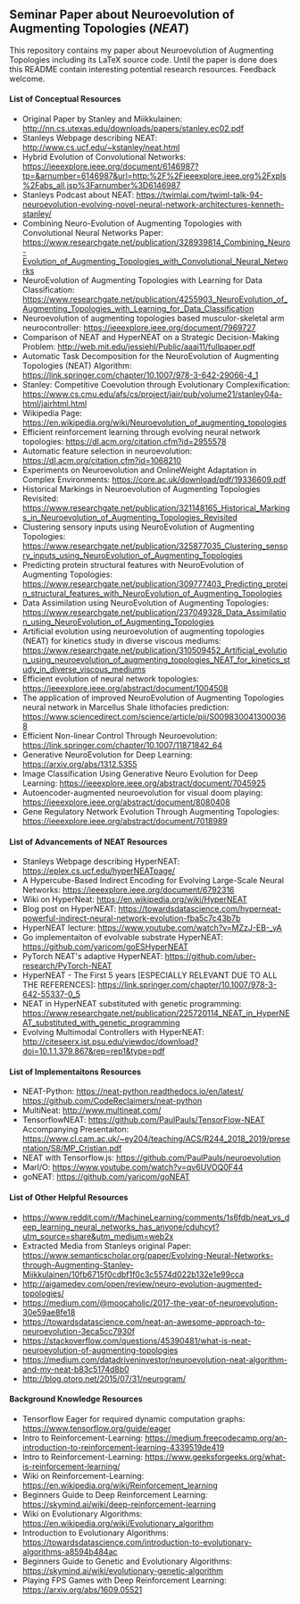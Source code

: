 ## Seminar Paper about Neuroevolution of Augmenting Topologies (*NEAT*) ##

This repository contains my paper about Neuroevolution of Augmenting Topologies
including its LaTeX source code.
Until the paper is done does this README contain interesting potential research
resources.
Feedback welcome.



#### List of Conceptual Resources ####

* Original Paper by Stanley and Miikkulainen: http://nn.cs.utexas.edu/downloads/papers/stanley.ec02.pdf
* Stanleys Webpage describing NEAT: http://www.cs.ucf.edu/~kstanley/neat.html
* Hybrid Evolution of Convolutional Networks: https://ieeexplore.ieee.org/document/6146987?tp=&arnumber=6146987&url=http:%2F%2Fieeexplore.ieee.org%2Fxpls%2Fabs_all.jsp%3Farnumber%3D6146987
* Stanleys Podcast about NEAT: https://twimlai.com/twiml-talk-94-neuroevolution-evolving-novel-neural-network-architectures-kenneth-stanley/
* Combining Neuro-Evolution of Augmenting Topologies with Convolutional Neural Networks Paper: https://www.researchgate.net/publication/328939814_Combining_Neuro-Evolution_of_Augmenting_Topologies_with_Convolutional_Neural_Networks
* NeuroEvolution of Augmenting Topologies with Learning for Data Classification: https://www.researchgate.net/publication/4255903_NeuroEvolution_of_Augmenting_Topologies_with_Learning_for_Data_Classification
* Neuroevolution of augmenting topologies based musculor-skeletal arm neurocontroller: https://ieeexplore.ieee.org/document/7969727
* Comparison of NEAT and HyperNEAT on a Strategic Decision-Making Problem: http://web.mit.edu/jessiehl/Public/aaai11/fullpaper.pdf
* Automatic Task Decomposition for the NeuroEvolution of Augmenting Topologies (NEAT) Algorithm: https://link.springer.com/chapter/10.1007/978-3-642-29066-4_1
* Stanley: Competitive Coevolution through Evolutionary Complexification: https://www.cs.cmu.edu/afs/cs/project/jair/pub/volume21/stanley04a-html/jairhtml.html
* Wikipedia Page: https://en.wikipedia.org/wiki/Neuroevolution_of_augmenting_topologies
* Efficient reinforcement learning through evolving neural network topologies: https://dl.acm.org/citation.cfm?id=2955578
* Automatic feature selection in neuroevolution: https://dl.acm.org/citation.cfm?id=1068210
* Experiments on Neuroevolution and OnlineWeight Adaptation in Complex Environments: https://core.ac.uk/download/pdf/19336609.pdf
* Historical Markings in Neuroevolution of Augmenting Topologies Revisited: https://www.researchgate.net/publication/321148165_Historical_Markings_in_Neuroevolution_of_Augmenting_Topologies_Revisited
* Clustering sensory inputs using NeuroEvolution of Augmenting Topologies: https://www.researchgate.net/publication/325877035_Clustering_sensory_inputs_using_NeuroEvolution_of_Augmenting_Topologies
* Predicting protein structural features with NeuroEvolution of Augmenting Topologies: https://www.researchgate.net/publication/309777403_Predicting_protein_structural_features_with_NeuroEvolution_of_Augmenting_Topologies
* Data Assimilation using NeuroEvolution of Augmenting Topologies: https://www.researchgate.net/publication/237049328_Data_Assimilation_using_NeuroEvolution_of_Augmenting_Topologies
* Artificial evolution using neuroevolution of augmenting topologies (NEAT) for kinetics study in diverse viscous mediums: https://www.researchgate.net/publication/310509452_Artificial_evolution_using_neuroevolution_of_augmenting_topologies_NEAT_for_kinetics_study_in_diverse_viscous_mediums
* Efficient evolution of neural network topologies: https://ieeexplore.ieee.org/abstract/document/1004508
* The application of improved NeuroEvolution of Augmenting Topologies neural network in Marcellus Shale lithofacies prediction: https://www.sciencedirect.com/science/article/pii/S0098300413000368
* Efficient Non-linear Control Through Neuroevolution: https://link.springer.com/chapter/10.1007/11871842_64
* Generative NeuroEvolution for Deep Learning: https://arxiv.org/abs/1312.5355
* Image Classification Using Generative Neuro Evolution for Deep Learning: https://ieeexplore.ieee.org/abstract/document/7045925
* Autoencoder-augmented neuroevolution for visual doom playing: https://ieeexplore.ieee.org/abstract/document/8080408
* Gene Regulatory Network Evolution Through Augmenting Topologies: https://ieeexplore.ieee.org/abstract/document/7018989



#### List of Advancements of NEAT Resources ####

* Stanleys Webpage describing HyperNEAT: https://eplex.cs.ucf.edu/hyperNEATpage/
* A Hypercube-Based Indirect Encoding for Evolving Large-Scale Neural Networks: https://ieeexplore.ieee.org/document/6792316
* Wiki on HyperNeat: https://en.wikipedia.org/wiki/HyperNEAT
* Blog post on HyperNEAT: https://towardsdatascience.com/hyperneat-powerful-indirect-neural-network-evolution-fba5c7c43b7b
* HyperNEAT lecture: https://www.youtube.com/watch?v=MZzJ-EB-_yA
* Go implementaiton of evolvable substrate HyperNEAT: https://github.com/yaricom/goESHyperNEAT
* PyTorch NEAT's adaptive HyperNEAT: https://github.com/uber-research/PyTorch-NEAT
* HyperNEAT - The First 5 years [ESPECIALLY RELEVANT DUE TO ALL THE REFERENCES]: https://link.springer.com/chapter/10.1007/978-3-642-55337-0_5
* NEAT in HyperNEAT substituted with genetic programming: https://www.researchgate.net/publication/225720114_NEAT_in_HyperNEAT_substituted_with_genetic_programming
* Evolving Multimodal Controllers with HyperNEAT: http://citeseerx.ist.psu.edu/viewdoc/download?doi=10.1.1.379.867&rep=rep1&type=pdf




#### List of Implementaitons Resources ####

* NEAT-Python: https://neat-python.readthedocs.io/en/latest/
               https://github.com/CodeReclaimers/neat-python
* MultiNeat: http://www.multineat.com/
* TensorflowNEAT: https://github.com/PaulPauls/TensorFlow-NEAT
  Accompanying Presentaiton: https://www.cl.cam.ac.uk/~ey204/teaching/ACS/R244_2018_2019/presentation/S8/MP_Cristian.pdf
* NEAT with Tensorflow.js: https://github.com/PaulPauls/neuroevolution
* MarI/O: https://www.youtube.com/watch?v=qv6UVOQ0F44
* goNEAT: https://github.com/yaricom/goNEAT



#### List of Other Helpful Resources ####

* https://www.reddit.com/r/MachineLearning/comments/1s6fdb/neat_vs_deep_learning_neural_networks_has_anyone/cduhcyt?utm_source=share&utm_medium=web2x
* Extracted Media from Stanleys original Paper: https://www.semanticscholar.org/paper/Evolving-Neural-Networks-through-Augmenting-Stanley-Miikkulainen/10fb6715f0cdbf1f0c3c5574d022b132e1e99cca
* http://aigamedev.com/open/review/neuro-evolution-augmented-topologies/
* https://medium.com/@moocaholic/2017-the-year-of-neuroevolution-30e59ae8fe18
* https://towardsdatascience.com/neat-an-awesome-approach-to-neuroevolution-3eca5cc7930f
* https://stackoverflow.com/questions/45390481/what-is-neat-neuroevolution-of-augmenting-topologies
* https://medium.com/datadriveninvestor/neuroevolution-neat-algorithm-and-my-neat-b83c5174d8b0
* http://blog.otoro.net/2015/07/31/neurogram/



#### Background Knowledge Resources ####

* Tensorflow Eager for required dynamic computation graphs: https://www.tensorflow.org/guide/eager
* Intro to Reinforcement-Learning: https://medium.freecodecamp.org/an-introduction-to-reinforcement-learning-4339519de419
* Intro to Reinforcement-Learning: https://www.geeksforgeeks.org/what-is-reinforcement-learning/
* Wiki on Reinforcement-Learning: https://en.wikipedia.org/wiki/Reinforcement_learning
* Beginners Guide to Deep Reinforcement Learning: https://skymind.ai/wiki/deep-reinforcement-learning
* Wiki on Evolutionary Algorithms: https://en.wikipedia.org/wiki/Evolutionary_algorithm
* Introduction to Evolutionary Algorithms: https://towardsdatascience.com/introduction-to-evolutionary-algorithms-a8594b484ac
* Beginners Guide to Genetic and Evolutionary Algorithms: https://skymind.ai/wiki/evolutionary-genetic-algorithm
* Playing FPS Games with Deep Reinforcement Learning: https://arxiv.org/abs/1609.05521





